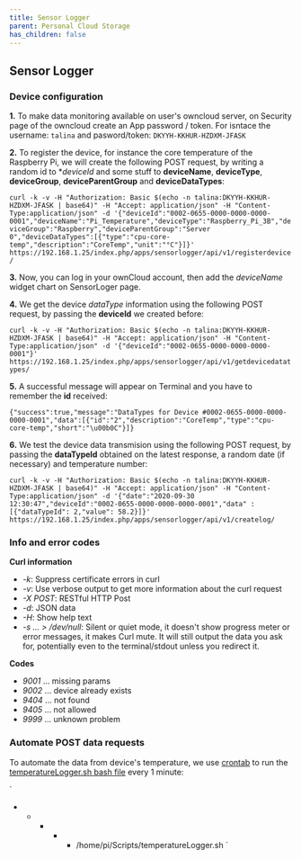 ```yaml
---
title: Sensor Logger
parent: Personal Cloud Storage
has_children: false
---
```


## Sensor Logger

### Device configuration
**1.** To make data monitoring available on user's owncloud server, on Security page of the owncloud create an App password / token. For isntace the username: `talina` and pasword/token: `DKYYH-KKHUR-HZDXM-JFASK`

**2.** To register the device, for instance the core temperature of the Raspberry Pi, we will create the following POST request, by writing a random id to **deviceId* and some stuff to **deviceName**, **deviceType**, **deviceGroup**, **deviceParentGroup** and **deviceDataTypes**:

`curl -k -v -H "Authorization: Basic $(echo -n talina:DKYYH-KKHUR-HZDXM-JFASK | base64)" -H "Accept: application/json" -H "Content-Type:application/json" -d '{"deviceId":"0002-0655-0000-0000-0000-0001","deviceName":"Pi_Temperature","deviceType":"Raspberry_Pi_3B","deviceGroup":"Raspberry","deviceParentGroup":"Server 0","deviceDataTypes":[{"type":"cpu-core-temp","description":"CoreTemp","unit":"°C"}]}' https://192.168.1.25/index.php/apps/sensorlogger/api/v1/registerdevice/`

**3.** Now, you can log in your ownCloud account, then add the _deviceName_ widget chart on SensorLoger page.

**4.** We get the device *dataType* information using the following POST request, by passing the **deviceId** we created before:

`curl -k -v -H "Authorization: Basic $(echo -n talina:DKYYH-KKHUR-HZDXM-JFASK | base64)" -H "Accept: application/json" -H "Content-Type:application/json" -d '{"deviceId":"0002-0655-0000-0000-0000-0001"}' https://192.168.1.25/index.php/apps/sensorlogger/api/v1/getdevicedatatypes/`

**5.** A successful message will appear on Terminal and you have to remember the **id** received:
```
{"success":true,"message":"DataTypes for Device #0002-0655-0000-0000-0000-0001","data":[{"id":"2","description":"CoreTemp","type":"cpu-core-temp","short":"\u00b0C"}]}
```

**6.** We test the device data transmision using the following POST request, by passing the **dataTypeId** obtained on the latest response, a random date (if necessary) and temperature number:

`curl -k -v -H "Authorization: Basic $(echo -n talina:DKYYH-KKHUR-HZDXM-JFASK | base64)" -H "Accept: application/json" -H "Content-Type:application/json" -d '{"date":"2020-09-30 12:30:47","deviceId":"0002-0655-0000-0000-0000-0001","data" : [{"dataTypeId": 2,"value": 58.2}]}' https://192.168.1.25/index.php/apps/sensorlogger/api/v1/createlog/`

### Info and error codes
**Curl information**
- _-k_: Suppress certificate errors in curl
- _-v_: Use verbose output to get more information about the curl request
- _-X POST_: RESTful HTTP Post
- _-d_: JSON data
- _-H_: Show help text
- _-s ... > /dev/null_: Silent or quiet mode, it doesn't show progress meter or error messages, it makes Curl mute. It will still output the data you ask for, potentially even to the terminal/stdout unless you redirect it.

**Codes**
- _9001_ ... missing params
- _9002_ ... device already exists
- _9404_ ... not found
- _9405_ ... not allowed
- _9999_ ... unknown problem

### Automate POST data requests
To automate the data from device's temperature, we use [crontab](https://catamold.github.io/raspberrypi-projects/Minecraft_Server/Server_Save/README.html) to run the [temperatureLogger.sh bash file](https://...) every 1 minute:

`
* * * * * /home/pi/Scripts/temperatureLogger.sh
`
